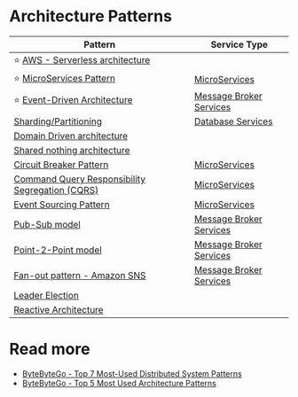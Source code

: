 # Architecture Patterns

| Pattern                                                                                                                           | Service Type                                      |
|-----------------------------------------------------------------------------------------------------------------------------------|---------------------------------------------------|
| :star: [AWS - Serverless architecture](../2_AWS/AWS-Serverless-Architecture.md)                                                   |                                                   |
| :star: [MicroServices Pattern](../5_MicroServices/3_DesignPatterns/Readme.md)                                                       | [MicroServices](../5_MicroServices/Readme.md)     |
| :star: [Event-Driven Architecture](../4_MessageBrokersEDA/EventDrivenArchitecture/Readme.md)                                      | [Message Broker Services](../4_MessageBrokersEDA) |
| [Sharding/Partitioning](../3_Databases/3_ScalabilityTechniques/PartitioningSharding/Readme.md)                                    | [Database Services](../3_Databases/)              |
| [Domain Driven architecture](DomainDrivenDevelopment.md)                                                                          |                                                   |
| [Shared nothing architecture](SharedNothingArchitecture.md)                                                                       |                                                   |
| [Circuit Breaker Pattern](CircuitBreaker.md)                                                                                      | [MicroServices](../5_MicroServices/Readme.md)     |
| [Command Query Responsibility Segregation (CQRS)](../5_MicroServices/3_DesignPatterns/CQRS.md)                                      | [MicroServices](../5_MicroServices/Readme.md)     |
| [Event Sourcing Pattern](../5_MicroServices/3_DesignPatterns/EventSourcing.md)                                                      | [MicroServices](../5_MicroServices/Readme.md)     |
| [Pub-Sub model](../4_MessageBrokersEDA/EventDrivenArchitecture/PubSubModel.md)                                                    | [Message Broker Services](../4_MessageBrokersEDA) |
| [Point-2-Point model](../4_MessageBrokersEDA/EventDrivenArchitecture/PointToPointModel.md)                                        | [Message Broker Services](../4_MessageBrokersEDA) |
| [Fan-out pattern - Amazon SNS](../2_AWS/4_MessageBrokerServices/AmazonSNS.md)                                                     | [Message Broker Services](../4_MessageBrokersEDA) |
| [Leader Election](../10_ClusterCoordination/Readme.md)                                                                            |                                                   |
| [Reactive Architecture](https://medium.com/big-data-cloud-computing-and-distributed-systems/reactive-architecture-i-5652f944f8fb) |                                                   |

# Read more
- [ByteByteGo - Top 7 Most-Used Distributed System Patterns](https://www.youtube.com/watch?v=nH4qjmP2KEE)
- [ByteByteGo - Top 5 Most Used Architecture Patterns](https://www.youtube.com/watch?v=f6zXyq4VPP8)